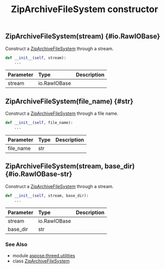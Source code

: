 ﻿---
title: ZipArchiveFileSystem constructor
second_title: Aspose.3D for Python via .NET API References
description: 
type: docs
weight: 10
url: /python-net/aspose.threed.utilities/ziparchivefilesystem/__init__/
is_root: false
---

## ZipArchiveFileSystem(stream) {#io.RawIOBase}

Construct a [ZipArchiveFileSystem](/3d/python-net/aspose.threed.utilities/ziparchivefilesystem) through a stream.



```python
def __init__(self, stream):
    ...
```


| Parameter | Type | Description |
| :- | :- | :- |
| stream | io.RawIOBase |  |


## ZipArchiveFileSystem(file_name) {#str}

Construct a [ZipArchiveFileSystem](/3d/python-net/aspose.threed.utilities/ziparchivefilesystem) through a file name.



```python
def __init__(self, file_name):
    ...
```


| Parameter | Type | Description |
| :- | :- | :- |
| file_name | str |  |


## ZipArchiveFileSystem(stream, base_dir) {#io.RawIOBase-str}

Construct a [ZipArchiveFileSystem](/3d/python-net/aspose.threed.utilities/ziparchivefilesystem) through a stream.



```python
def __init__(self, stream, base_dir):
    ...
```


| Parameter | Type | Description |
| :- | :- | :- |
| stream | io.RawIOBase |  |
| base_dir | str |  |



### See Also
* module [aspose.threed.utilities](../../)
* class [ZipArchiveFileSystem](/3d/python-net/aspose.threed.utilities/ziparchivefilesystem)
